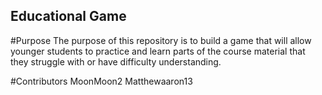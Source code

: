 ## Educational Game

#Purpose
The purpose of this repository is to build a game that will allow younger
students to practice and learn parts of the course material that they struggle
with or have difficulty understanding.

#Contributors
MoonMoon2
Matthewaaron13
